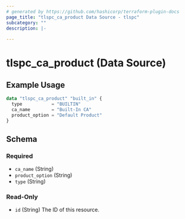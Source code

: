 ```yaml
---
# generated by https://github.com/hashicorp/terraform-plugin-docs
page_title: "tlspc_ca_product Data Source - tlspc"
subcategory: ""
description: |-
  
---
```


# tlspc_ca_product (Data Source)



## Example Usage

```terraform
data "tlspc_ca_product" "built_in" {
  type           = "BUILTIN"
  ca_name        = "Built-In CA"
  product_option = "Default Product"
}
```

<!-- schema generated by tfplugindocs -->
## Schema

### Required

- `ca_name` (String)
- `product_option` (String)
- `type` (String)

### Read-Only

- `id` (String) The ID of this resource.
